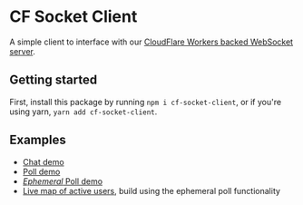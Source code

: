 # CF Socket Client

A simple client to interface with our [CloudFlare Workers backed WebSocket server](https://github.com/workwithpact/cf-socket-server).

## Getting started
First, install this package by running `npm i cf-socket-client`, or if you're using yarn, `yarn add cf-socket-client`.


## Examples
- [Chat demo](https://websockets.workwithpact.com/)
- [Poll demo](https://websockets.workwithpact.com/)
- [_Ephemeral_ Poll demo](https://websockets.workwithpact.com/)
- [Live map of active users](https://websockets.workwithpact.com/), build using the ephemeral poll functionality
